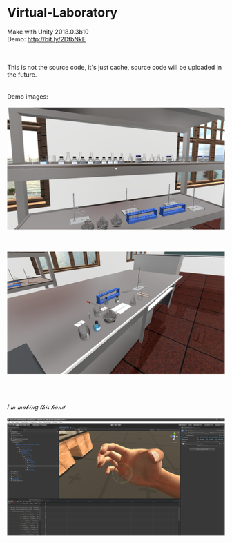 # Virtual-Laboratory
Make with Unity 2018.0.3b10
<br>
Demo: http://bit.ly/2DtbNkE

<br><br>
This is not the source code, it's just cache, source code will be uploaded in the future.
<br><br><br>
Demo images:
<br><br>
![](demo1.png)
<br>

<br><br>
![](demo2.png)
<br>


<br><br><br>
𝐼'𝓂 𝓂𝒶𝓀𝒾𝓃𝑔 𝓉𝒽𝒾𝓈 𝒽𝒶𝓃𝒹
<br><br>
![](handdemo.png)
<br>
